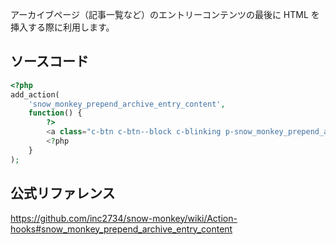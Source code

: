 アーカイブページ（記事一覧など）のエントリーコンテンツの最後に HTML を挿入する際に利用します。

## ソースコード
```php
<?php
add_action(
	'snow_monkey_prepend_archive_entry_content',
	function() {
		?>
		<a class="c-btn c-btn--block c-blinking p-snow_monkey_prepend_archive_entry_content" href="<?php echo esc_url( home_url( '/snow_monkey_prepend_archive_entry_content' ) ); ?>" role="button">snow_monkey_prepend_archive_entry_content</a>
		<?php
	}
);
```

## 公式リファレンス
https://github.com/inc2734/snow-monkey/wiki/Action-hooks#snow_monkey_prepend_archive_entry_content